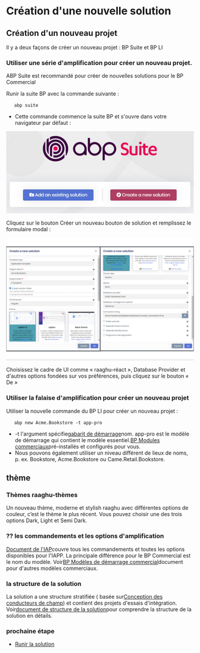 # Création d'une nouvelle solution
## Création d'un nouveau projet
Il y a deux façons de créer un nouveau projet : BP Suite et BP LI
### Utiliser une série d'amplification pour créer un nouveau projet.
ABP Suite est recommandé pour créer de nouvelles solutions pour le BP Commercial

Runir la suite BP avec la commande suivante :

       abp suite


- Cette commande commence la suite BP et s'ouvre dans votre navigateur par défaut :

![Créer une nouvelle solution](./images/createANewSol.png "")

Cliquez sur le bouton Créer un nouveau bouton de solution et remplissez le formulaire modal :

![Créer une nouvelle solution pour la forme modale](./images/createSol.png "createSol")

Choisissez le cadre de UI comme « raaghu-réact », Database Provider et d'autres options fondées sur vos préférences, puis cliquez sur le bouton « De »
### Utiliser la falaise d'amplification pour créer un nouveau projet
Utiliser la nouvelle commande du BP LI pour créer un nouveau projet :

       abp new Acme.Bookstore -t app-pro


- -t l'argument spécifie[gabarit de démarrage](https://docs.abp.io/en/commercial/7.2/startup-templates/application/index "")nom. app-pro est le modèle de démarrage qui contient le modèle essentiel.[BP Modules commerciaux](https://commercial.abp.io/modules "")pré-installés et configurés pour vous.
- Nous pouvons également utiliser un niveau différent de lieux de noms, p. ex. Bookstore, Acme.Bookstore ou Came.Retail.Bookstore.

## thème
### Thèmes raaghu-thèmes
Un nouveau thème, moderne et stylish raaghu avec différentes options de couleur, c’est le thème le plus récent. Vous pouvez choisir une des trois options Dark, Light et Semi Dark.
### ⁇  les commandements et les options d'amplification
[Document de l'IAP](https://docs.abp.io/en/abp/latest/CLI "")couvre tous les commandements et toutes les options disponibles pour l'IAPP. La principale différence pour le BP Commercial est le nom du modèle. Voir[BP Modèles de démarrage commercial](https://docs.abp.io/en/commercial/7.2/startup-templates/index "")document pour d'autres modèles commerciaux.
### la structure de la solution
La solution a une structure stratifiée ( basée sur[Conception des conducteurs de champ](https://docs.abp.io/en/abp/Domain-Driven-Design "")) et contient des projets d'essais d'intégration. Voir[document de structure de la solution](https://docs.abp.io/en/commercial/7.2/startup-templates/application/solution-structure "")pour comprendre la structure de la solution en détails.
### prochaine étape

- [Runir la solution](Getting-Started-Running-Solution.md "")

